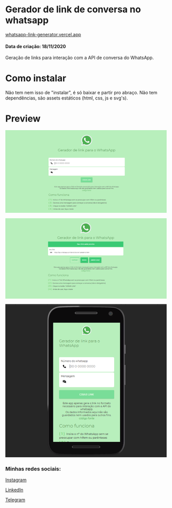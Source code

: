 # Gerador de link de conversa no whatsapp

[whatsapp-link-generator.vercel.app](https://whatsapp-link-generator.vercel.app/)

#### Data de criação: 18/11/2020

Geração de links para interação com a API de conversa do WhatsApp.

# Como instalar

Não tem nem isso de "instalar", é só baixar e partir pro abraço. Não tem dependências, são assets estáticos (html, css, js e svg's).

# Preview

![index](./img/main.png)

![link gerado](./img/link.png)

![mobile](./img/mobile.png)

### Minhas redes sociais:

[Instagram](https://www.instagram.com/oli7eirafelipe/)

[LinkedIn](https://www.linkedin.com/in/felipeoli7eira/)

[Telegram](https://t.me/felipeOli7eira_t)
